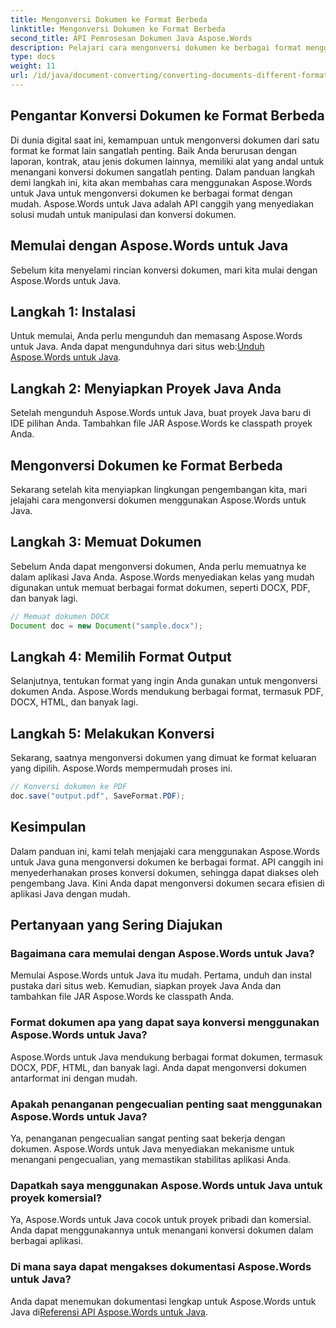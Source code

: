 ```yaml
---
title: Mengonversi Dokumen ke Format Berbeda
linktitle: Mengonversi Dokumen ke Format Berbeda
second_title: API Pemrosesan Dokumen Java Aspose.Words
description: Pelajari cara mengonversi dokumen ke berbagai format menggunakan Aspose.Words untuk Java. Panduan langkah demi langkah untuk konversi dokumen yang efisien.
type: docs
weight: 11
url: /id/java/document-converting/converting-documents-different-formats/
---
```


## Pengantar Konversi Dokumen ke Format Berbeda

Di dunia digital saat ini, kemampuan untuk mengonversi dokumen dari satu format ke format lain sangatlah penting. Baik Anda berurusan dengan laporan, kontrak, atau jenis dokumen lainnya, memiliki alat yang andal untuk menangani konversi dokumen sangatlah penting. Dalam panduan langkah demi langkah ini, kita akan membahas cara menggunakan Aspose.Words untuk Java untuk mengonversi dokumen ke berbagai format dengan mudah. Aspose.Words untuk Java adalah API canggih yang menyediakan solusi mudah untuk manipulasi dan konversi dokumen.

## Memulai dengan Aspose.Words untuk Java

Sebelum kita menyelami rincian konversi dokumen, mari kita mulai dengan Aspose.Words untuk Java.

## Langkah 1: Instalasi

 Untuk memulai, Anda perlu mengunduh dan memasang Aspose.Words untuk Java. Anda dapat mengunduhnya dari situs web:[Unduh Aspose.Words untuk Java](https://releases.aspose.com/words/java/).

## Langkah 2: Menyiapkan Proyek Java Anda

Setelah mengunduh Aspose.Words untuk Java, buat proyek Java baru di IDE pilihan Anda. Tambahkan file JAR Aspose.Words ke classpath proyek Anda.

## Mengonversi Dokumen ke Format Berbeda

Sekarang setelah kita menyiapkan lingkungan pengembangan kita, mari jelajahi cara mengonversi dokumen menggunakan Aspose.Words untuk Java.

## Langkah 3: Memuat Dokumen

Sebelum Anda dapat mengonversi dokumen, Anda perlu memuatnya ke dalam aplikasi Java Anda. Aspose.Words menyediakan kelas yang mudah digunakan untuk memuat berbagai format dokumen, seperti DOCX, PDF, dan banyak lagi.

```java
// Memuat dokumen DOCX
Document doc = new Document("sample.docx");
```

## Langkah 4: Memilih Format Output

Selanjutnya, tentukan format yang ingin Anda gunakan untuk mengonversi dokumen Anda. Aspose.Words mendukung berbagai format, termasuk PDF, DOCX, HTML, dan banyak lagi.

## Langkah 5: Melakukan Konversi

Sekarang, saatnya mengonversi dokumen yang dimuat ke format keluaran yang dipilih. Aspose.Words mempermudah proses ini.

```java
// Konversi dokumen ke PDF
doc.save("output.pdf", SaveFormat.PDF);
```

## Kesimpulan

Dalam panduan ini, kami telah menjajaki cara menggunakan Aspose.Words untuk Java guna mengonversi dokumen ke berbagai format. API canggih ini menyederhanakan proses konversi dokumen, sehingga dapat diakses oleh pengembang Java. Kini Anda dapat mengonversi dokumen secara efisien di aplikasi Java dengan mudah.

## Pertanyaan yang Sering Diajukan

### Bagaimana cara memulai dengan Aspose.Words untuk Java?

Memulai Aspose.Words untuk Java itu mudah. Pertama, unduh dan instal pustaka dari situs web. Kemudian, siapkan proyek Java Anda dan tambahkan file JAR Aspose.Words ke classpath Anda.

### Format dokumen apa yang dapat saya konversi menggunakan Aspose.Words untuk Java?

Aspose.Words untuk Java mendukung berbagai format dokumen, termasuk DOCX, PDF, HTML, dan banyak lagi. Anda dapat mengonversi dokumen antarformat ini dengan mudah.

### Apakah penanganan pengecualian penting saat menggunakan Aspose.Words untuk Java?

Ya, penanganan pengecualian sangat penting saat bekerja dengan dokumen. Aspose.Words untuk Java menyediakan mekanisme untuk menangani pengecualian, yang memastikan stabilitas aplikasi Anda.

### Dapatkah saya menggunakan Aspose.Words untuk Java untuk proyek komersial?

Ya, Aspose.Words untuk Java cocok untuk proyek pribadi dan komersial. Anda dapat menggunakannya untuk menangani konversi dokumen dalam berbagai aplikasi.

### Di mana saya dapat mengakses dokumentasi Aspose.Words untuk Java?

 Anda dapat menemukan dokumentasi lengkap untuk Aspose.Words untuk Java di[Referensi API Aspose.Words untuk Java](https://reference.aspose.com/words/java/).